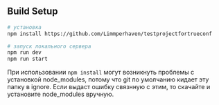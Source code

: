 ## Build Setup

``` bash
# установка
npm install https://github.com/Limmperhaven/testprojectfortrueconf

# запуск локального сервера
npm run dev
npm run start
```

При использовании ```npm install``` могут возникнуть проблемы с установкой node_modules, потому что git по умолчанию кидает эту папку в ignore. Если выдаст ошибку связнную с этим, то скачайте и установите node_modules вручную. 
